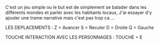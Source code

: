 C'est un jeu simple ou le but est de simplement se balader dans les différents mondes et parler avec les habitants locaux, 
J'ai essayer d'y ajouter une trame narrative mais c'est pas trop ca ...

LES DEPLACEMENTS : 
Z = Avancer
S = Reculer
D = Droite
Q = Gauche


TOUCHE INTERACTION AVEC LES PERSONNAGES : 
TOUCHE = E